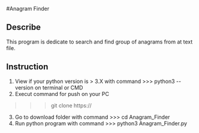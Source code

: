 #Anagram Finder

## Describe
This program is dedicate to search and find group of anagrams from at text file.

## Instruction 
1. View if your python version is > 3.X with command >>> python3 --version on terminal or CMD 
2. Execut command for push on your PC
>>> git clone https://
3. Go to download folder with command >>> cd Anagram_Finder
4. Run python program with command >>> python3 Anagram_Finder.py

